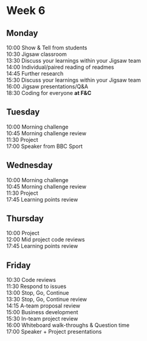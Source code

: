 # Week 6

## Monday
10:00 Show & Tell from students   
10:30 Jigsaw classroom   
13:30 Discuss your learnings within your Jigsaw team   
14:00 Individual/paired reading of readmes  
14:45 Further research  
15:30 Discuss your learnings within your Jigsaw team  
16:00 Jigsaw presentations/Q&A  
18:30 Coding for everyone **at F&C**

## Tuesday
10:00 Morning challenge    
10:45 Morning challenge review  
11:30 Project     
17:00 Speaker from BBC Sport    

## Wednesday
10:00 Morning challenge    
10:45 Morning challenge review   
11:30 Project    
17:45 Learning points review    

## Thursday
10:00 Project    
12:00 Mid project code reviews     
17:45 Learning points review    

## Friday
10:30 Code reviews    
11:30 Respond to issues     
13:00 Stop, Go, Continue     
13:30 Stop, Go, Continue review     
14:15 A-team proposal review       
15:00 Business development      
15:30 In-team project review     
16:00 Whiteboard walk-throughs & Question time   
17:00 Speaker + Project presentations
